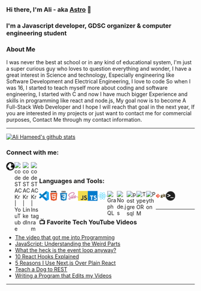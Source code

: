 ### Hi there, I'm Ali - aka [Astro][website] 👋

### I'm a Javascript developer, GDSC organizer & computer engineering student

### About Me

I was never the best at school or in any kind of educational system, I'm just a super curious guy who loves to question everything and wonder, I have a great interest in Science and technology, Especially engineering like Software Development and Electrical Engineering, I love to code So when I was 16, I started to teach myself more about coding and software engineering, I started with C and now I have much bigger Experience and skills in programming like react and node.js, My goal now is to become A Full-Stack Web Developer and I hope I will reach that goal in the next year, If you are interested in my projects or just want to contact me for commercial purposes, Contact Me through my contact information.

---

[![Ali Hameed's github stats](https://github-readme-stats.vercel.app/api?username=astro-ali&count_private=true&show_icons=true&theme=react)](https://github.com/astro-ali)

### Connect with me:

[<img align="left" alt="codeSTACKr.com" width="22px" src="https://raw.githubusercontent.com/iconic/open-iconic/master/svg/globe.svg" />][website]
[<img align="left" alt="codeSTACKr | YouTube" width="22px" src="https://cdn.jsdelivr.net/npm/simple-icons@v3/icons/youtube.svg" />][youtube]
[<img align="left" alt="codeSTACKr | LinkedIn" width="22px" src="https://cdn.jsdelivr.net/npm/simple-icons@v3/icons/linkedin.svg" />][linkedin]
[<img align="left" alt="codeSTACKr | Instagram" width="22px" src="https://cdn.jsdelivr.net/npm/simple-icons@v3/icons/instagram.svg" />][instagram]

<br />

### Languages and Tools:

<img align="left" alt="Visual Studio Code" width="26px" src="https://raw.githubusercontent.com/github/explore/80688e429a7d4ef2fca1e82350fe8e3517d3494d/topics/visual-studio-code/visual-studio-code.png" />
<img align="left" alt="HTML5" width="26px" src="https://raw.githubusercontent.com/github/explore/80688e429a7d4ef2fca1e82350fe8e3517d3494d/topics/html/html.png" />
<img align="left" alt="CSS3" width="26px" src="https://raw.githubusercontent.com/github/explore/80688e429a7d4ef2fca1e82350fe8e3517d3494d/topics/css/css.png" />
<img align="left" alt="Sass" width="26px" src="https://raw.githubusercontent.com/github/explore/80688e429a7d4ef2fca1e82350fe8e3517d3494d/topics/sass/sass.png" />
<img align="left" alt="JavaScript" width="26px" src="https://raw.githubusercontent.com/github/explore/80688e429a7d4ef2fca1e82350fe8e3517d3494d/topics/javascript/javascript.png" />
<img align="left" alt="TypeScript" width="26px" src="https://raw.githubusercontent.com/github/explore/80688e429a7d4ef2fca1e82350fe8e3517d3494d/topics/typescript/typescript.png" />
<img align="left" alt="React" width="26px" src="https://raw.githubusercontent.com/github/explore/80688e429a7d4ef2fca1e82350fe8e3517d3494d/topics/react/react.png" />
<img align="left" alt="GraphQL" width="26px" src="https://upload.wikimedia.org/wikipedia/commons/thumb/1/17/GraphQL_Logo.svg/2048px-GraphQL_Logo.svg.png" />
<img align="left" alt="Node.js" width="26px" src="https://spng.pngfind.com/pngs/s/683-6833893_node-js-logo-png-transparent-png.png" />
<img align="left" alt="postgresql" width="26px" src="https://upload.wikimedia.org/wikipedia/commons/thumb/2/29/Postgresql_elephant.svg/1200px-Postgresql_elephant.svg.png" />
<img align="left" alt="TypeORM" width="26px" src="https://img.stackshare.io/service/7419/20165699.png" />
<img align="left" alt="Python" width="26px" src="https://i.ibb.co/pRTP7M9/python-logo.png" />
<img align="left" alt="Git" width="26px" src="https://raw.githubusercontent.com/github/explore/80688e429a7d4ef2fca1e82350fe8e3517d3494d/topics/git/git.png" />
<img align="left" alt="Terminal" width="26px" src="https://raw.githubusercontent.com/github/explore/80688e429a7d4ef2fca1e82350fe8e3517d3494d/topics/terminal/terminal.png" />


<br />
<br />

---

### 📺 Favorite Tech YouTube Videos

<!-- YOUTUBE:START -->
- [The video that got me into Programming](https://www.youtube.com/watch?v=nKIu9yen5nc)
- [JavaScript: Understanding the Weird Parts](https://www.youtube.com/watch?v=Bv_5Zv5c-Ts)
- [What the heck is the event loop anyway?](https://www.youtube.com/watch?v=8aGhZQkoFbQ)
- [10 React Hooks Explained](https://www.youtube.com/watch?v=TNhaISOUy6Q)
- [5 Reasons I Use Next.js Over Plain React](https://www.youtube.com/watch?v=6jWWKczzGM0)
- [Teach a Dog to REST](https://www.youtube.com/watch?v=PgrP6r-cFUQ&t=278s)
- [Writing a Program that Edits my Videos](https://www.youtube.com/watch?v=0ZeO0IQaJ-A)
<!-- YOUTUBE:END -->

---


[website]: http://astro-ali.github.io
[twitter]: https://twitter.com/codeSTACKr
[youtube]: https://www.youtube.com/channel/UCBUmpd53OX1acjs9fVv2teA
[instagram]: https://instagram.com/astro_ali72
[linkedin]: https://www.linkedin.com/in/astro-ali72
